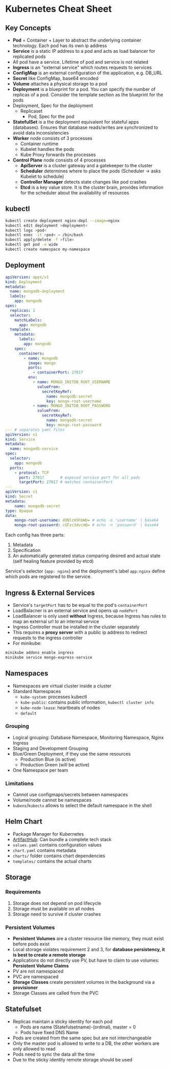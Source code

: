# Kubernetes Cheat Sheet

## Key Concepts

* **Pod** = Container + Layer to abstract the underlying container technology. Each pod has its own ip address
* **Service** is a static IP address to a pod and acts as load balancer for replicated pods
* All pod have a service. Lifetime of pod and service is not related
* **Ingress** is an "external service" which routes requests to services
* **ConfigMap** is an external configuration of the application, e.g. DB_URL
* **Secret** like ConfigMap, base64 encoded
* **Volume** attaches a physical storage to a pod
* **Deployment** is a blueprint for a pod. You can specify the number of replicas of a pod. Consider the template section as the blueprint for the pods
* Deployment, Spec for the deployment
  * Replicaset
    * Pod, Spec for the pod
* **StatefulSet** is a the deployment equivalent for stateful apps (databases). Ensures that database reads/writes are synchronized to avoid data inconsistencies
* **Worker** node consists of 3 processes
  * Container runtime
  * Kubelet handles the pods
  * Kube Proxy forwards the processes
* **Control Plane** node consists of 4 processes
  * **ApiServer** is a cluster gateway and a gatekeeper to the cluster
  * **Scheduler** determines where to place the pods (Scheduler -> asks Kubelet to schedule)
  * **Controller Manager** detects state changes like pod crashes
  * **Etcd** is a key value store. It is the cluster brain, provides information for the scheduler about the availability of resources

## kubectl

```sh
kubectl create deployment nginx-depl --image=nginx
kubectl edit deployment >deployment<
kubectl logs >pod<
kubectl exec -it >pod< — /bin/bash
kubectl apply/delete -f >file<
kubectl get pod -o wide
kubectl create namespace my-namespace
```

## Deployment

```yaml
apiVersion: apps/v1
kind: Deployment
metadata:
  name: mongodb-deployment
  labels:
    app: mongodb
spec:
  replicas: 1
  selector:
    matchLabels:
      app: mongodb
  template:
    metadata:
      labels:
        app: mongodb
    spec:
      containers:
        - name: mongodb
          image: mongo
          ports:
            - containerPort: 27017
          env:
            - name: MONGO_INITDB_ROOT_USERNAME
              valueFrom:
                secretKeyRef:
                  name: mongodb-secret
                  key: mongo-root-username
            - name: MONGO_INITDB_ROOT_PASSWORD
              valueFrom:
                secretKeyRef:
                  name: mongodb-secret
                  key: mongo-root-password
--- # separates yaml files
apiVersion: v1
kind: Service
metadata:
  name: mongodb-service
spec:
  selector:
    app: mongodb
  ports:
    - protocol: TCP
      port: 27017       # exposed service port for all pods
      targetPort: 27017 # matches containerPort
---
apiVersion: v1
kind: Secret
metadata:
    name: mongodb-secret
type: Opaque
data:
    mongo-root-username: dXNlcm5hbWU= # echo -n 'username' | base64
    mongo-root-password: cGFzc3dvcmQ= # echo -n 'password' | base64
```

Each config has three parts:

  1. Metadata
  2. Specification
  3. An automatically generated status comparing desired and actual state (self healing feature provided by etcd)

Service's selector (`app: nginx`) and the deployment's label `app:nginx` define which pods are registered to the service.

## Ingress & External Services

* Service's `targetPort` has to be equal to the pod's `containerPort`
* LoadBalacner is an external service and opens up `nodePort`
* LoadBalancer is only used **without** Ingress, because Ingress has rules to map an external url to an internal service
* Ingress Controller must be installed in the cluster separately
* This requires a **proxy server** with a public ip address to redirect requests to the ingress controller
* For minikube:

```sh
minikube addons enable ingress
minikube service mongo-express-service
```

## Namespaces

* Namespaces are virtual cluster inside a cluster
* Standard Namespaces
  * `kube-system`: processes kubectl
  * `kube-public`: contains public information, `kubectl cluster info`
  * `kube-node-lease`: heartbeats of nodes
  * `default`

### Grouping

* Logical grouping: Database Namespace, Monitoring Namespace, Nginx Ingress
* Staging and Development Grouping
* Blue/Green Deployment, if they use the same resources
  * Production Blue (is active)
  * Production Green (will be active)
* One Namespace per team

### Limitations

* Cannot use configmaps/secrets between namespaces
* Volume/node cannot be namespaces
* `kubens`/`kubectx` allows to select the default namespace in the shell

## Helm Chart

* Package Manager for Kubernetes
* [ArtifactHub](https://artifacthub.io): Can bundle a complete tech stack
* `values.yaml` contains configuration values
* `chart.yaml` contains metadata
* `charts/` folder contains chart dependencies
* `templates/` contains the actual charts


## Storage

### Requirements

1. Storage does not depend on pod lifecycle
2. Storage must be available on all nodes
3. Storage need to survive if cluster crashes

### Persistent Volumes

* **Persistent Volumes** are a cluster resource like memory, they must exist before pods exist
* Local storage violates requirement 2 and 3, for **database persistency, it is best to create a remote storage**
* Applications do not directly use PV, but have to claim to use volumes: **Persistent Volume Claims**
* PV are not namespaced
* PVC are namespaced
* **Storage Classes** create persistent volumes in the background via a **provisioner**
* Storage Classes are called from the PVC

## Statefulset

* Replicas maintain a sticky identity for each pod
  * Pods are name (Statefulsetname)-(ordinal), master = 0
  * Pods have fixed DNS Name
* Pods are created from the same spec but are not interchangeable
* Only the master pod is allowed to write to a DB, the other workers are only allowed to read
* Pods need to sync the data all the time
* Due to the sticky identity remote storage should be used
